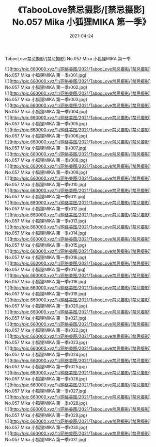 ﻿---
layout: post
title:  《TabooLove禁忌摄影/[禁忌摄影] No.057 Mika 小狐狸MIKA 第一季》
date:   2021-04-24
img: http://pic.660000.xyz/1:/网络美图/2021/TabooLove禁忌摄影/[禁忌摄影] No.057 Mika 小狐狸MIKA 第一季/000.jpg
categories: [美女, 清纯, 唯美]
---

TabooLove禁忌摄影/[禁忌摄影] No.057 Mika 小狐狸MIKA 第一季

 ![](http://pic.660000.xyz/1:/网络美图/2021/TabooLove禁忌摄影/[禁忌摄影] No.057 Mika 小狐狸MIKA 第一季/001.jpg) <br>![](http://pic.660000.xyz/1:/网络美图/2021/TabooLove禁忌摄影/[禁忌摄影] No.057 Mika 小狐狸MIKA 第一季/002.jpg) <br>![](http://pic.660000.xyz/1:/网络美图/2021/TabooLove禁忌摄影/[禁忌摄影] No.057 Mika 小狐狸MIKA 第一季/003.jpg) <br>![](http://pic.660000.xyz/1:/网络美图/2021/TabooLove禁忌摄影/[禁忌摄影] No.057 Mika 小狐狸MIKA 第一季/004.jpg) <br>![](http://pic.660000.xyz/1:/网络美图/2021/TabooLove禁忌摄影/[禁忌摄影] No.057 Mika 小狐狸MIKA 第一季/005.jpg) <br>![](http://pic.660000.xyz/1:/网络美图/2021/TabooLove禁忌摄影/[禁忌摄影] No.057 Mika 小狐狸MIKA 第一季/006.jpg) <br>![](http://pic.660000.xyz/1:/网络美图/2021/TabooLove禁忌摄影/[禁忌摄影] No.057 Mika 小狐狸MIKA 第一季/007.jpg) <br>![](http://pic.660000.xyz/1:/网络美图/2021/TabooLove禁忌摄影/[禁忌摄影] No.057 Mika 小狐狸MIKA 第一季/008.jpg) <br>![](http://pic.660000.xyz/1:/网络美图/2021/TabooLove禁忌摄影/[禁忌摄影] No.057 Mika 小狐狸MIKA 第一季/009.jpg) <br>![](http://pic.660000.xyz/1:/网络美图/2021/TabooLove禁忌摄影/[禁忌摄影] No.057 Mika 小狐狸MIKA 第一季/010.jpg) <br>![](http://pic.660000.xyz/1:/网络美图/2021/TabooLove禁忌摄影/[禁忌摄影] No.057 Mika 小狐狸MIKA 第一季/011.jpg) <br>![](http://pic.660000.xyz/1:/网络美图/2021/TabooLove禁忌摄影/[禁忌摄影] No.057 Mika 小狐狸MIKA 第一季/012.jpg) <br>![](http://pic.660000.xyz/1:/网络美图/2021/TabooLove禁忌摄影/[禁忌摄影] No.057 Mika 小狐狸MIKA 第一季/013.jpg) <br>![](http://pic.660000.xyz/1:/网络美图/2021/TabooLove禁忌摄影/[禁忌摄影] No.057 Mika 小狐狸MIKA 第一季/014.jpg) <br>![](http://pic.660000.xyz/1:/网络美图/2021/TabooLove禁忌摄影/[禁忌摄影] No.057 Mika 小狐狸MIKA 第一季/015.jpg) <br>![](http://pic.660000.xyz/1:/网络美图/2021/TabooLove禁忌摄影/[禁忌摄影] No.057 Mika 小狐狸MIKA 第一季/016.jpg) <br>![](http://pic.660000.xyz/1:/网络美图/2021/TabooLove禁忌摄影/[禁忌摄影] No.057 Mika 小狐狸MIKA 第一季/017.jpg) <br>![](http://pic.660000.xyz/1:/网络美图/2021/TabooLove禁忌摄影/[禁忌摄影] No.057 Mika 小狐狸MIKA 第一季/018.jpg) <br>![](http://pic.660000.xyz/1:/网络美图/2021/TabooLove禁忌摄影/[禁忌摄影] No.057 Mika 小狐狸MIKA 第一季/019.jpg) <br>![](http://pic.660000.xyz/1:/网络美图/2021/TabooLove禁忌摄影/[禁忌摄影] No.057 Mika 小狐狸MIKA 第一季/020.jpg) <br>![](http://pic.660000.xyz/1:/网络美图/2021/TabooLove禁忌摄影/[禁忌摄影] No.057 Mika 小狐狸MIKA 第一季/021.jpg) <br>![](http://pic.660000.xyz/1:/网络美图/2021/TabooLove禁忌摄影/[禁忌摄影] No.057 Mika 小狐狸MIKA 第一季/022.jpg) <br>![](http://pic.660000.xyz/1:/网络美图/2021/TabooLove禁忌摄影/[禁忌摄影] No.057 Mika 小狐狸MIKA 第一季/023.jpg) <br>![](http://pic.660000.xyz/1:/网络美图/2021/TabooLove禁忌摄影/[禁忌摄影] No.057 Mika 小狐狸MIKA 第一季/024.jpg) <br>![](http://pic.660000.xyz/1:/网络美图/2021/TabooLove禁忌摄影/[禁忌摄影] No.057 Mika 小狐狸MIKA 第一季/025.jpg) <br>![](http://pic.660000.xyz/1:/网络美图/2021/TabooLove禁忌摄影/[禁忌摄影] No.057 Mika 小狐狸MIKA 第一季/026.jpg) <br>![](http://pic.660000.xyz/1:/网络美图/2021/TabooLove禁忌摄影/[禁忌摄影] No.057 Mika 小狐狸MIKA 第一季/027.jpg) <br>![](http://pic.660000.xyz/1:/网络美图/2021/TabooLove禁忌摄影/[禁忌摄影] No.057 Mika 小狐狸MIKA 第一季/028.jpg) <br>![](http://pic.660000.xyz/1:/网络美图/2021/TabooLove禁忌摄影/[禁忌摄影] No.057 Mika 小狐狸MIKA 第一季/029.jpg) <br>![](http://pic.660000.xyz/1:/网络美图/2021/TabooLove禁忌摄影/[禁忌摄影] No.057 Mika 小狐狸MIKA 第一季/030.jpg) <br>![](http://pic.660000.xyz/1:/网络美图/2021/TabooLove禁忌摄影/[禁忌摄影] No.057 Mika 小狐狸MIKA 第一季/031.jpg) <br>